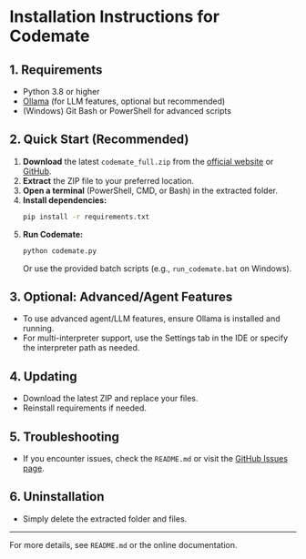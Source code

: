 # Installation Instructions for Codemate

## 1. Requirements
- Python 3.8 or higher
- [Ollama](https://ollama.com/) (for LLM features, optional but recommended)
- (Windows) Git Bash or PowerShell for advanced scripts

## 2. Quick Start (Recommended)
1. **Download** the latest `codemate_full.zip` from the [official website](website/download.html) or [GitHub](https://github.com/Codeium-AI/codemate).
2. **Extract** the ZIP file to your preferred location.
3. **Open a terminal** (PowerShell, CMD, or Bash) in the extracted folder.
4. **Install dependencies:**
   ```sh
   pip install -r requirements.txt
   ```
5. **Run Codemate:**
   ```sh
   python codemate.py
   ```
   Or use the provided batch scripts (e.g., `run_codemate.bat` on Windows).

## 3. Optional: Advanced/Agent Features
- To use advanced agent/LLM features, ensure Ollama is installed and running.
- For multi-interpreter support, use the Settings tab in the IDE or specify the interpreter path as needed.

## 4. Updating
- Download the latest ZIP and replace your files.
- Reinstall requirements if needed.

## 5. Troubleshooting
- If you encounter issues, check the `README.md` or visit the [GitHub Issues page](https://github.com/Codeium-AI/codemate/issues).

## 6. Uninstallation
- Simply delete the extracted folder and files.

---
For more details, see `README.md` or the online documentation.
